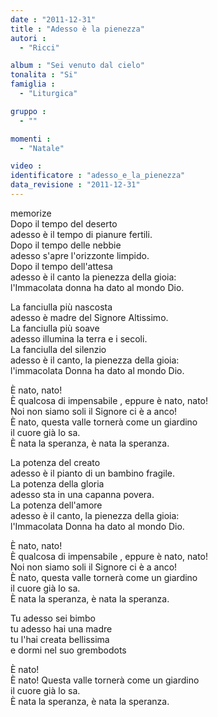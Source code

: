 ```yaml
---
date : "2011-12-31"
title : "Adesso è la pienezza"
autori : 
  - "Ricci"

album : "Sei venuto dal cielo"
tonalita : "Si"
famiglia : 
  - "Liturgica"

gruppo : 
  - ""

momenti : 
  - "Natale"

video : 
identificatore : "adesso_e_la_pienezza"
data_revisione : "2011-12-31"
---
```

  
  
  
  
  
  
  
  
  
memorize  
Dopo il tempo del deserto  
adesso è il tempo di pianure fertili.  
Dopo il tempo delle nebbie  
adesso s'apre l'orizzonte limpido.  
Dopo il tempo dell'attesa  
adesso è il canto la pienezza della gioia:   
l'Immacolata donna ha dato al mondo Dio.  
  
  
La fanciulla più nascosta  
adesso è madre del Signore Altissimo.  
La fanciulla più soave  
adesso illumina la terra e i secoli.  
La fanciulla del silenzio  
adesso è il canto, la pienezza della gioia:   
l'immacolata Donna ha dato al mondo Dio.  
  
  
È nato, nato!  
È qualcosa di impensabile , eppure è nato, nato!  
Noi non siamo soli il Signore ci è a anco!   
È nato, questa valle tornerà come un giardino  
il cuore già lo sa.  
È nata la speranza, è nata la speranza.  
  
  
La potenza del creato  
adesso è il pianto di un bambino fragile.  
La potenza della gloria  
adesso sta in una capanna povera.  
La potenza dell'amore  
adesso è il canto, la pienezza della gioia:   
l'Immacolata Donna ha dato al mondo Dio.  
  
  
È nato, nato!  
È qualcosa di impensabile , eppure è nato, nato!  
Noi non siamo soli il Signore ci è a anco!   
È nato, questa valle tornerà come un giardino  
il cuore già lo sa.  
È nata la speranza, è nata la speranza.  
  
  
Tu adesso sei bimbo  
tu adesso hai una madre  
tu l'hai creata bellissima  
e dormi nel suo grembodots  
  
  
È nato!    
È nato! Questa valle tornerà come un giardino  
il cuore già lo sa.  
È nata la speranza, è nata la speranza.  
  
  
  
  
